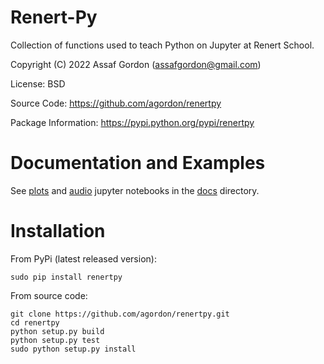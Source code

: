 Renert-Py
=========

Collection of functions used to teach Python on Jupyter at Renert School.

Copyright (C) 2022 Assaf Gordon (assafgordon@gmail.com)

License: BSD

Source Code: https://github.com/agordon/renertpy

Package Information: https://pypi.python.org/pypi/renertpy


Documentation and Examples
==========================

See [plots](docs/RenertPy-Plots-Tutorial.html) and
[audio](docs/RenertPy-Audio-Tutorial.html) jupyter notebooks in
the [docs](docs/) directory.


Installation
============

From PyPi (latest released version):

    sudo pip install renertpy

From source code:

    git clone https://github.com/agordon/renertpy.git
    cd renertpy
    python setup.py build
    python setup.py test
    sudo python setup.py install
